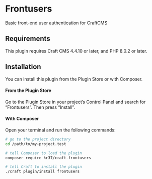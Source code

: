 # Frontusers

Basic front-end user authentication for CraftCMS

## Requirements

This plugin requires Craft CMS 4.4.10 or later, and PHP 8.0.2 or later.

## Installation

You can install this plugin from the Plugin Store or with Composer.

#### From the Plugin Store

Go to the Plugin Store in your project’s Control Panel and search for “Frontusers”. Then press “Install”.

#### With Composer

Open your terminal and run the following commands:

```bash
# go to the project directory
cd /path/to/my-project.test

# tell Composer to load the plugin
composer require kr37/craft-frontusers

# tell Craft to install the plugin
./craft plugin/install frontusers
```
